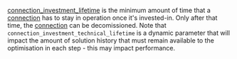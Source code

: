 [connection\_investment\_lifetime](@ref) is the minimum amount of time that a [connection](@ref) has
to stay in operation once it's invested-in. Only after that time, the [connection](@ref)
can be decomissioned. Note that `connection_investment_technical_lifetime` is a dynamic parameter that will impact the amount of solution history that must remain available to the optimisation in each step - this may impact performance.